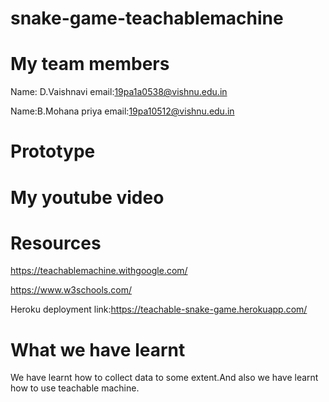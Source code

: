 # snake-game-teachablemachine
# My team members
Name: D.Vaishnavi email:19pa1a0538@vishnu.edu.in

Name:B.Mohana priya email:19pa10512@vishnu.edu.in
# Prototype




# My youtube video


# Resources
https://teachablemachine.withgoogle.com/

https://www.w3schools.com/

Heroku deployment link:https://teachable-snake-game.herokuapp.com/

# What we have learnt
We have learnt how to collect data to some extent.And also we have learnt how to use teachable machine.
